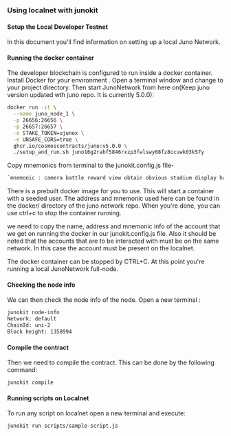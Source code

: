 ### Using localnet with junokit

#### Setup the Local Developer Testnet

In this document you'll find information on setting up a local Juno Network.

#### Running the docker container

The developer blockchain is configured to run inside a docker container. Install Docker for your environment .
Open a terminal window and change to your project directory. Then start JunoNetwork from here on(Keep juno version updated wth juno repo. It is currently 5.0.0):
```bash
docker run -it \
  --name juno_node_1 \
  -p 26656:26656 \
  -p 26657:26657 \
  -e STAKE_TOKEN=ujunox \
  -e UNSAFE_CORS=true \
  ghcr.io/cosmoscontracts/juno:v5.0.0 \
  ./setup_and_run.sh juno16g2rahf5846rxzp3fwlswy08fz8ccuwk03k57y 
```
Copy mnemonics from terminal to the junokit.config.js file- 
```bash
`mnemonic : camera battle reward view obtain obvious stadium display harbor original link trigger venture tip exhibit ladder ride captain breeze replace brand tape narrow recycle`
```
There is a prebuilt docker image for you to use. This will start a container with a seeded user. The address and mnemonic used here can be found in the docker/ directory of the juno network repo. When you're done, you can use ctrl+c to stop the container running.


we need to copy the name, address and mnemonic info of the account that we get on running the docker in our junokit.config.js file. Also it should be noted that the accounts that are to be interacted with must be on the same network. In this case the account must be present on the localnet.

The docker container can be stopped by CTRL+C. At this point you're running a local JunoNetwork full-node. 

#### Checking the node info

We can then check the node info of the node. Open a new terminal :

```bash
junokit node-info
Network: default
ChainId: uni-2
Block height: 1358994
```

#### Compile the contract

Then we need to compile the contract. This can be done by the following command:

```bash
junokit compile
```

#### Running scripts on Localnet

To run any script on localnet open a new terminal and execute:

```bash
junokit run scripts/sample-script.js
```
